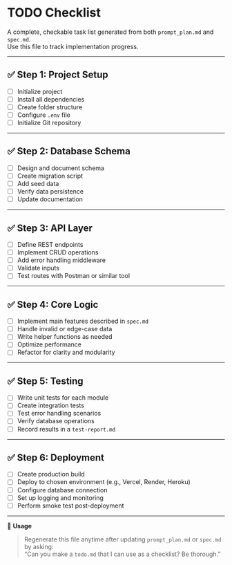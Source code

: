 # TODO Checklist

A complete, checkable task list generated from both `prompt_plan.md` and `spec.md`.  
Use this file to track implementation progress.

---

## ✅ Step 1: Project Setup
- [ ] Initialize project
- [ ] Install all dependencies
- [ ] Create folder structure
- [ ] Configure `.env` file
- [ ] Initialize Git repository

---

## ✅ Step 2: Database Schema
- [ ] Design and document schema
- [ ] Create migration script
- [ ] Add seed data
- [ ] Verify data persistence
- [ ] Update documentation

---

## ✅ Step 3: API Layer
- [ ] Define REST endpoints
- [ ] Implement CRUD operations
- [ ] Add error handling middleware
- [ ] Validate inputs
- [ ] Test routes with Postman or similar tool

---

## ✅ Step 4: Core Logic
- [ ] Implement main features described in `spec.md`
- [ ] Handle invalid or edge-case data
- [ ] Write helper functions as needed
- [ ] Optimize performance
- [ ] Refactor for clarity and modularity

---

## ✅ Step 5: Testing
- [ ] Write unit tests for each module
- [ ] Create integration tests
- [ ] Test error handling scenarios
- [ ] Verify database operations
- [ ] Record results in a `test-report.md`

---

## ✅ Step 6: Deployment
- [ ] Create production build
- [ ] Deploy to chosen environment (e.g., Vercel, Render, Heroku)
- [ ] Configure database connection
- [ ] Set up logging and monitoring
- [ ] Perform smoke test post-deployment

---

🧠 **Usage**
> Regenerate this file anytime after updating `prompt_plan.md` or `spec.md` by asking:  
> “Can you make a `todo.md` that I can use as a checklist? Be thorough.”
